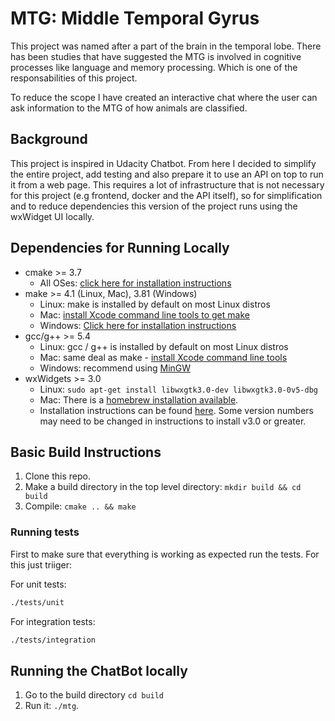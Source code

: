 # MTG: Middle Temporal Gyrus

This project was named after a part of the brain in the temporal lobe. There has been studies that have suggested the MTG is involved in cognitive processes like language and memory processing. Which is one of the responsabilities of this project.

To reduce the scope I have created an interactive chat where the user can ask information to the MTG of how animals are classified.

## Background

This project is inspired in Udacity Chatbot. From here I decided to simplify the entire project, add testing and also prepare it to use an API on top to run it from a web page. This requires a lot of infrastructure that is not necessary for this project (e.g frontend, docker and the API itself), so for simplification and to reduce dependencies this version of the project runs using the wxWidget UI locally.

## Dependencies for Running Locally
* cmake >= 3.7
  * All OSes: [click here for installation instructions](https://cmake.org/install/)
* make >= 4.1 (Linux, Mac), 3.81 (Windows)
  * Linux: make is installed by default on most Linux distros
  * Mac: [install Xcode command line tools to get make](https://developer.apple.com/xcode/features/)
  * Windows: [Click here for installation instructions](http://gnuwin32.sourceforge.net/packages/make.htm)
* gcc/g++ >= 5.4
  * Linux: gcc / g++ is installed by default on most Linux distros
  * Mac: same deal as make - [install Xcode command line tools](https://developer.apple.com/xcode/features/)
  * Windows: recommend using [MinGW](http://www.mingw.org/)
* wxWidgets >= 3.0
  * Linux: `sudo apt-get install libwxgtk3.0-dev libwxgtk3.0-0v5-dbg`
  * Mac: There is a [homebrew installation available](https://formulae.brew.sh/formula/wxmac).
  * Installation instructions can be found [here](https://wiki.wxwidgets.org/Install). Some version numbers may need to be changed in instructions to install v3.0 or greater.


## Basic Build Instructions

1. Clone this repo.
2. Make a build directory in the top level directory: `mkdir build && cd build`
3. Compile: `cmake .. && make`

### Running tests

First to make sure that everything is working as expected run the tests. For this just triiger:

For unit tests:
```bash
./tests/unit
```

For integration tests:
```bash
./tests/integration
```

## Running the ChatBot locally
1. Go to the build directory `cd build`
2. Run it: `./mtg`.
